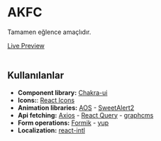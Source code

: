 # AKFC

Tamamen eğlence amaçlıdır. 

[Live Preview](https://akfc.netlify.app/)
<br/>
<br/>

## Kullanılanlar
- **Component library:** [Chakra-ui](https://chakra-ui.com/)
- **Icons:**: [React Icons](https://react-icons.github.io/react-icons/)
- **Animation libraries:** [AOS](https://michalsnik.github.io/aos/) - [SweetAlert2](https://sweetalert2.github.io/#examples)
- **Api fetching:** [Axios](https://axios-http.com/docs/intro) - [React Query](https://react-query.tanstack.com/) - [graphcms](https://graphcms.com/)
- **Form operations:** [Formik](https://formik.org/) - [yup](https://www.npmjs.com/package/yup)
- **Localization:** [react-intl](https://formatjs.io/docs/react-intl/)
